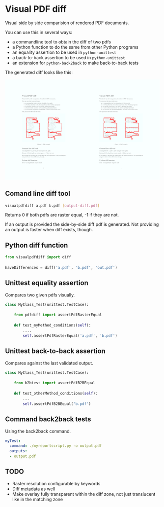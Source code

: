 # Visual PDF diff

Visual side by side comparision of rendered PDF documents.

You can use this in several ways:

- a commandline tool to obtain the diff of two pdfs
- a Python function to do the same from other Python programs
- an equality assertion to be used in `python-unittest`
- a back-to-back assertion to be used in `python-unittest`
- an extension for `python-back2back` to make back-to-back tests

The generated diff looks like this:

![Diff output example](docs/example.png)

## Comand line diff tool

```bash
visualpdfdiff a.pdf b.pdf [output-diff.pdf]
```

Returns 0 if both pdfs are raster equal, -1 if they are not.

If an output is provided the side-by-side diff pdf is generated.
Not providing an output is faster when diff exists, though.

## Python diff function

```python
from visualpdfdiff import diff

haveDifferences = diff('a.pdf', 'b.pdf', 'out.pdf')
```

## Unittest equality assertion

Compares two given pdfs visually.

```python
class MyClass_Test(unittest.TestCase):

	from pdfdiff import assertPdfRasterEqual

	def test_myMethod_conditions(self):
		....
		self.assertPdfRasterEqual('a.pdf', 'b.pdf')

```

## Unittest back-to-back assertion

Compares against the last validated output.

```python
class MyClass_Test(unittest.TestCase):

	from b2btest import assertPdfB2BEqual

	def test_otherMethod_conditions(self):
		...
		self.assertPdfB2BEqual('b.pdf')
```

## Command back2back tests

Using the back2back command.

```yaml
myTest:
  command: ./myreportscript.py -o output.pdf
  outputs:
  - output.pdf
```


## TODO

- Raster resolution configurable by keywords
- Diff metadata as well
- Make overlay fully transparent within the diff zone, not just translucent like in the matching zone



